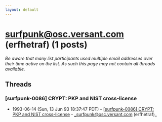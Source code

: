 ```yaml
---
layout: default
---
```


# surfpunk@osc.versant.com (erfhetraf) (1 posts)

_Be aware that many list participants used multiple email addresses over their time active on the list. As such this page may not contain all threads available._

## Threads

### [surfpunk-0086] CRYPT: PKP and NIST cross-license
+ 1993-06-14 (Sun, 13 Jun 93 18:37:47 PDT) - [[surfpunk-0086] CRYPT: PKP and NIST cross-license](/archive/1993/06/798cdf84ee580b873bfa78f3c868938d4d0417113462fb5e9e76f0a03ccff1cd) - _surfpunk@osc.versant.com (erfhetraf)_

